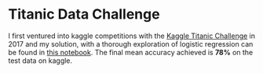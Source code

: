 # Titanic Data Challenge

I first ventured into kaggle competitions with the [Kaggle Titanic Challenge](https://www.kaggle.com/c/titanic) in 2017 and my solution, with a thorough exploration of logistic regression can be found in [this notebook](Titanic_Data_Challenge.ipynb). The final mean accuracy achieved is **78%** on the test data on kaggle. 
